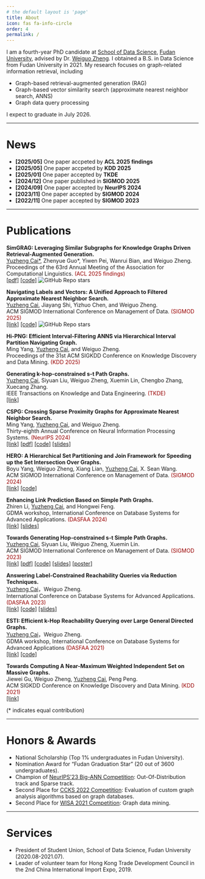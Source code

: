 ```yaml
---
# the default layout is 'page'
title: About
icon: fas fa-info-circle
order: 4
permalink: /
---
```

<!-- > Add Markdown syntax content to file `_tabs/about.md`{: .filepath } and it will show up on this page.
{: .prompt-tip } -->


I am a fourth-year PhD candidate at [School of Data Science](https://sds.fudan.edu.cn/), [Fudan University](https://www.fudan.edu.cn/en/), advised by Dr. [Weiguo Zheng](https://weiguozheng.github.io/).
I obtained a B.S. in Data Science from Fudan University in 2021.
My research focuses on graph-related information retrieval, including

- Graph-based retrieval-augmented generation (RAG)
- Graph-based vector similarity search (approximate nearest neighbor search, ANNS)
- Graph data query processing

I expect to graduate in July 2026.

---

# News

- **[2025/05]** One paper accpeted by **ACL 2025 findings**
- **[2025/05]** One paper accpeted by **KDD 2025**
- **[2025/01]** One paper accepted by **TKDE**
- **[2024/12]** One paper published in **SIGMOD 2025**
- **[2024/09]** One paper accepted by **NeurIPS 2024**
- **[2023/11]** One paper accepted by **SIGMOD 2024**
- **[2022/11]** One paper accepted by **SIGMOD 2023**

---

# Publications

**SimGRAG: Leveraging Similar Subgraphs for Knowledge Graphs Driven Retrieval-Augmented Generation.**   
<u>Yuzheng Cai*</u>, Zhenyue Guo*, Yiwen Pei, Wanrui Bian, and Weiguo Zheng.   
Proceedings of the 63rd Annual Meeting of the Association for Computational Linguistics. <span style="color: #990000;">(ACL 2025 findings)</span>   
[[pdf]](https://arxiv.org/pdf/2412.15272) [[code]](https://github.com/YZ-Cai/SimGRAG) <span>![GitHub Repo stars](https://img.shields.io/github/stars/YZ-Cai/SimGRAG?style=social)</span>

**Navigating Labels and Vectors: A Unified Approach to Filtered Approximate Nearest Neighbor Search.**  
<u>Yuzheng Cai</u>, Jiayang Shi, Yizhuo Chen, and Weiguo Zheng.  
ACM SIGMOD International Conference on Management of Data. <span style="color: #990000;">(SIGMOD 2025)</span>   
[[link]](https://doi.org/10.1145/3698822) [[code]](https://github.com/YZ-Cai/Unified-Navigating-Graph) <span>![GitHub Repo stars](https://img.shields.io/github/stars/YZ-Cai/Unified-Navigating-Graph?style=social)</span>

**Hi-PNG: Efficient Interval-Filtering ANNS via Hierarchical Interval Partition Navigating Graph.**   
Ming Yang, <u>Yuzheng Cai</u>, and Weiguo Zheng.   
Proceedings of the 31st ACM SIGKDD Conference on Knowledge Discovery and Data Mining. <span style="color: #990000;">(KDD 2025)</span>

**Generating k-hop-constrained s-t Path Graphs.**  
<u>Yuzheng Cai</u>, Siyuan Liu, Weiguo Zheng, Xuemin Lin, Chengbo Zhang, Xuecang Zhang.  
IEEE Transactions on Knowledge and Data Engineering. <span style="color: #990000;">(TKDE)</span>   
[[link]](https://doi.org/10.1109/TKDE.2025.3532318)

**CSPG: Crossing Sparse Proximity Graphs for Approximate Nearest Neighbor Search.**  
Ming Yang, <u>Yuzheng Cai</u>, and Weiguo Zheng.  
Thirty-eighth Annual Conference on Neural Information Processing Systems. <span style="color: #990000;">(NeurIPS 2024)</span>  
[[link]](https://neurips.cc/virtual/2024/poster/93606) [[pdf]](https://proceedings.neurips.cc/paper_files/paper/2024/file/bab1486cec466c980b40e7d633dd4bbc-Paper-Conference.pdf) [[code]](https://github.com/PUITAR/CSPG) [[slides]](https://neurips.cc/media/neurips-2024/Slides/93606.pdf)

**HERO: A Hierarchical Set Partitioning and Join Framework for Speeding up the Set Intersection Over Graphs.**  
Boyu Yang, Weiguo Zheng, Xiang Lian, <u>Yuzheng Cai</u>, X. Sean Wang.  
ACM SIGMOD International Conference on Management of Data. <span style="color: #990000;">(SIGMOD 2024)</span>  
[[link]](https://dl.acm.org/doi/abs/10.1145/3639284) [[code]](https://github.com/HEROAndSIBTree/HEROFramework)

**Enhancing Link Prediction Based on Simple Path Graphs.**  
Zhiren Li, <u>Yuzheng Cai</u>, and Hongwei Feng.  
GDMA workshop, International Conference on Database Systems for Advanced Applications. <span style="color: #990000;">(DASFAA 2024)</span>  
[[link]](https://link.springer.com/chapter/10.1007/978-981-96-0914-7_25) [[slides]](https://drive.google.com/file/d/1DmFqeakTzJqgzhWxpohL7oXXSP68Qau8/view)

**Towards Generating Hop-constrained s-t Simple Path Graphs.**  
<u>Yuzheng Cai</u>, Siyuan Liu, Weiguo Zheng, Xuemin Lin.  
ACM SIGMOD International Conference on Management of Data. <span style="color: #990000;">(SIGMOD 2023)</span>    
[[link]](https://dl.acm.org/doi/abs/10.1145/3588915) [[pdf]](https://arxiv.org/pdf/2304.12656) [[code]](https://github.com/YZ-Cai/EVE-for-SPG) [[slides]](https://drive.google.com/file/d/1J1piiT_GAP0fPd-2WMc9AW0RKuFwOcMe/view) [[poster]](https://drive.google.com/file/d/1-wUmpJGe2BNonST6U8UWto23Wc5eFJgh/view)

**Answering Label-Constrained Reachability Queries via Reduction Techniques.**  
<u>Yuzheng Cai</u>，Weiguo Zheng.  
International Conference on Database Systems for Advanced Applications. <span style="color: #990000;">(DASFAA 2023)</span>    
[[link]](https://link.springer.com/chapter/10.1007/978-3-031-30637-2_8) [[code]](https://github.com/YZ-Cai/LCR-pruning) [[slides]](https://drive.google.com/file/d/1A3zKdSHlg-bCsdxSZNKhdkvkVVKjEmwP/view)

**ESTI: Efficient k-Hop Reachability Querying over Large General Directed Graphs.**  
<u>Yuzheng Cai</u>，Weiguo Zheng.  
GDMA workshop, International Conference on Database Systems for Advanced Applications <span style="color: #990000;">(DASFAA 2021)</span>  
[[link]](https://link.springer.com/chapter/10.1007/978-3-030-73216-5_6) [[code]](https://github.com/YZ-Cai/ESTI)

**Towards Computing A Near-Maximum Weighted Independent Set on Massive Graphs.**  
Jiewei Gu, Weiguo Zheng, <u>Yuzheng Cai</u>, Peng Peng.  
ACM SIGKDD Conference on Knowledge Discovery and Data Mining. <span style="color: #990000;">(KDD 2021)</span>  
[[link]](https://dl.acm.org/doi/10.1145/3447548.3467232)

(* indicates equal contribution)

---

# Honors & Awards  

* National Scholarship (Top 1% undergraduates in Fudan University).
* Nomination Award for “Fudan Graduation Star” (20 out of 3600 undergraduates).
* Champion of [NeurIPS'23 Big-ANN Competition](https://big-ann-benchmarks.com/neurips23.html): Out-Of-Distribution track and Sparse track.
* Second Place for [CCKS 2022 Competition](https://sigkg.cn/ccks2022/?page_id=22): Evaluation of custom graph analysis algorithms based on graph databases.
* Second Place for [WISA 2021 Competition](https://tc.ccf.org.cn/tcis/xgzy/2021-12-28/761553.shtml): Graph data mining.

---

# Services

* President of Student Union, School of Data Science, Fudan University (2020.08-2021.07).
* Leader of volunteer team for Hong Kong Trade Development Council in the 2nd China International Import Expo, 2019.
